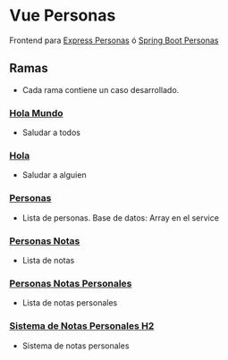 # Vue Personas

Frontend para [Express Personas](https://github.com/akobashikawa/express-personas) ó [Spring Boot Personas](https://github.com/akobashikawa/springboot-personas)

## Ramas

- Cada rama contiene un caso desarrollado.

### [Hola Mundo](https://github.com/akobashikawa/vue-personas/tree/holamundo)

- Saludar a todos

### [Hola](https://github.com/akobashikawa/vue-personas/tree/hola)

- Saludar a alguien

### [Personas](https://github.com/akobashikawa/vue-personas/tree/personas-notas-personales)

- Lista de personas. Base de datos: Array en el service

### [Personas Notas](https://github.com/akobashikawa/vue-personas/tree/personas-notas)

- Lista de notas

### [Personas Notas Personales](https://github.com/akobashikawa/vue-personas/tree/personas-notas-personales)

- Lista de notas personales

### [Sistema de Notas Personales H2](https://github.com/akobashikawa/vue-personas/tree/sistema-notas-personales-h2)

- Sistema de notas personales
